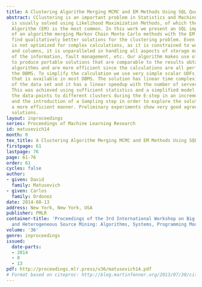 ```yaml
---
title: A Clustering Algorithm Merging MCMC and EM Methods Using SQL Queries
abstract: CClustering is an important problem in Statistics and Machine Learning that
  is usually solved using Likelihood Maximization Methods, of which the Expectation-Maximization
  Algorithm (EM) is the most common. In this work we present an SQL implementation
  of an algorithm merging Markov Chain Monte Carlo methods with the EM algorithm to
  find qualitatively better solutions for the clustering problem. Even though SQL
  is not optimized for complex calculations, as it is constrained to work on tables
  and columns, it is unparalleled in handling all aspects of storage management, security
  of the information, fault management, etc. Our algorithm makes use of these characteristics
  to produce portable solutions that are comparable to the results obtained by other
  algorithms and are more efficient since the calculations are all performed inside
  the DBMS. To simplify the calculation we use very simple scalar UDFs, of a type
  that is available in most DBMS. The solution has linear time complexity on the size
  of the data set and it has a linear speedup with the number of servers in the cluster.
  This was achieved using sufficient statistics and a simplified model that assigns
  the data-points to different clusters during the E-step in an incremental manner
  and the introduction of a Sampling step in order to explore the solution space in
  a more efficient manner. Preliminary experiments show very good agreement with standard
  solutions.
layout: inproceedings
series: Proceedings of Machine Learning Research
id: matusevich14
month: 0
tex_title: A Clustering Algorithm Merging MCMC and EM Methods Using SQL Queries
firstpage: 61
lastpage: 76
page: 61-76
order: 61
cycles: false
author:
- given: David
  family: Matusevich
- given: Carlos
  family: Ordonez
date: 2014-08-13
address: New York, New York, USA
publisher: PMLR
container-title: 'Proceedings of the 3rd International Workshop on Big Data, Streams
  and Heterogeneous Source Mining: Algorithms, Systems, Programming Models and Applications'
volume: '36'
genre: inproceedings
issued:
  date-parts:
  - 2014
  - 8
  - 13
pdf: http://proceedings.mlr.press/v36/matusevich14.pdf
# Format based on citeproc: http://blog.martinfenner.org/2013/07/30/citeproc-yaml-for-bibliographies/
---
```

